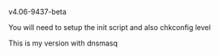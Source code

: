 v4.06-9437-beta

You will need to setup the init script and also chkconfig level

This is my version with dnsmasq

